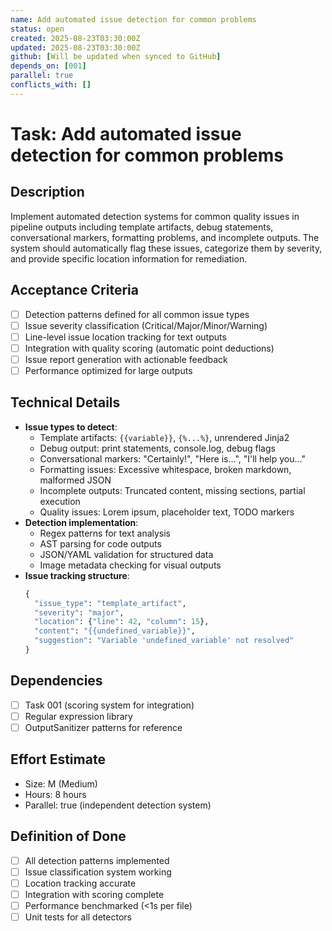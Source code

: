 ```yaml
---
name: Add automated issue detection for common problems
status: open
created: 2025-08-23T03:30:00Z
updated: 2025-08-23T03:30:00Z
github: [Will be updated when synced to GitHub]
depends_on: [001]
parallel: true
conflicts_with: []
---
```


# Task: Add automated issue detection for common problems

## Description
Implement automated detection systems for common quality issues in pipeline outputs including template artifacts, debug statements, conversational markers, formatting problems, and incomplete outputs. The system should automatically flag these issues, categorize them by severity, and provide specific location information for remediation.

## Acceptance Criteria
- [ ] Detection patterns defined for all common issue types
- [ ] Issue severity classification (Critical/Major/Minor/Warning)
- [ ] Line-level issue location tracking for text outputs
- [ ] Integration with quality scoring (automatic point deductions)
- [ ] Issue report generation with actionable feedback
- [ ] Performance optimized for large outputs

## Technical Details
- **Issue types to detect**:
  - Template artifacts: `{{variable}}`, `{%...%}`, unrendered Jinja2
  - Debug output: print statements, console.log, debug flags
  - Conversational markers: "Certainly!", "Here is...", "I'll help you..."
  - Formatting issues: Excessive whitespace, broken markdown, malformed JSON
  - Incomplete outputs: Truncated content, missing sections, partial execution
  - Quality issues: Lorem ipsum, placeholder text, TODO markers
- **Detection implementation**:
  - Regex patterns for text analysis
  - AST parsing for code outputs
  - JSON/YAML validation for structured data
  - Image metadata checking for visual outputs
- **Issue tracking structure**:
  ```python
  {
    "issue_type": "template_artifact",
    "severity": "major",
    "location": {"line": 42, "column": 15},
    "content": "{{undefined_variable}}",
    "suggestion": "Variable 'undefined_variable' not resolved"
  }
  ```

## Dependencies
- [ ] Task 001 (scoring system for integration)
- [ ] Regular expression library
- [ ] OutputSanitizer patterns for reference

## Effort Estimate
- Size: M (Medium)
- Hours: 8 hours
- Parallel: true (independent detection system)

## Definition of Done
- [ ] All detection patterns implemented
- [ ] Issue classification system working
- [ ] Location tracking accurate
- [ ] Integration with scoring complete
- [ ] Performance benchmarked (<1s per file)
- [ ] Unit tests for all detectors